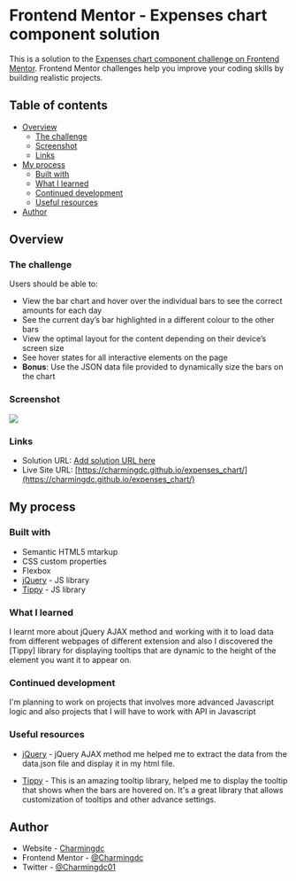 # Frontend Mentor - Expenses chart component solution

This is a solution to the [Expenses chart component challenge on Frontend Mentor](https://www.frontendmentor.io/challenges/expenses-chart-component-e7yJBUdjwt). Frontend Mentor challenges help you improve your coding skills by building realistic projects. 

## Table of contents

- [Overview](#overview)
  - [The challenge](#the-challenge)
  - [Screenshot](#screenshot)
  - [Links](#links)
- [My process](#my-process)
  - [Built with](#built-with)
  - [What I learned](#what-i-learned)
  - [Continued development](#continued-development)
  - [Useful resources](#useful-resources)
- [Author](#author)


## Overview

### The challenge

Users should be able to:

- View the bar chart and hover over the individual bars to see the correct amounts for each day
- See the current day’s bar highlighted in a different colour to the other bars
- View the optimal layout for the content depending on their device’s screen size
- See hover states for all interactive elements on the page
- **Bonus**: Use the JSON data file provided to dynamically size the bars on the chart

### Screenshot

![](./screenshot.jpg)


### Links

- Solution URL: [Add solution URL here](https://your-solution-url.com)
- Live Site URL: [https://charmingdc.github.io/expenses_chart/](https://charmingdc.github.io/expenses_chart/)

## My process

### Built with

- Semantic HTML5 mtarkup
- CSS custom properties
- Flexbox
- [jQuery](https://jquery.com) - JS library
- [Tippy](https://atomiks.github.io/tippyjs/) - JS library


### What I learned

I learnt more about jQuery AJAX method and working with it to load data from different webpages of different extension and also I discovered the [Tippy] library for displaying tooltips that are dynamic to the height of the element you want it to appear on.


### Continued development

I'm planning to work on projects that involves more advanced Javascript logic and also projects that I will have to work with API in Javascript


### Useful resources

- [jQuery](https://jquery.com) - jQuery AJAX method me helped me to extract the data from the data.json file and display it in my html file.

- [Tippy](https://atomiks.github.io/tippyjs/) - This is an amazing tooltip library, helped me to display the tooltip that shows when the bars are hovered on. It's a great library that allows customization of tooltips and other advance settings.


## Author

- Website - [Charmingdc](https://taplink.cc/charmingdc)
- Frontend Mentor - [@Charmingdc](https://www.frontendmentor.io/profile/Charmingdc)
- Twitter - [@Charmingdc01](https://www.twitter.com/Charmingdc01)

